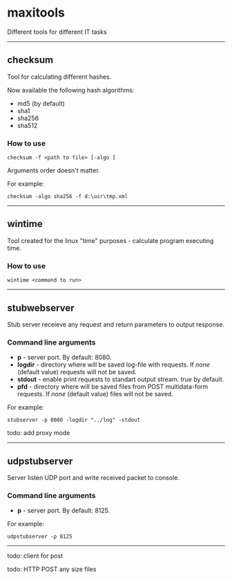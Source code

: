 # maxitools

Different tools for different IT tasks

---

## checksum

Tool for calculating different hashes.

Now available the following hash algorithms:

* md5 (by default)
* sha1
* sha256
* sha512

### How to use

`checksum -f <path to file> [-algo ]`

Arguments order doesn't matter.

For example:

`checksum -algo sha256 -f d:\usr\tmp.xml`

---

## wintime

Tool created for the linux "time" purposes - calculate program executing time.

### How to use

`wintime <command to run>`

---

## stubwebserver

Stub server receieve any request and return parameters to output response.

### Command line arguments

* **p** - server port. By default: 8080.
* **logdir** - directory where will be saved log-file with requests. If *none* (default value) requests will not be saved.
* **stdout** - enable print requests to standart output stream. *true* by default.
* **pfd** - directory where will be saved files from POST multidata-form requests. If *none* (default value) files will not be saved.

For example:

`stubserver -p 8080 -logdir "../log" -stdout`

todo: add proxy mode

---

## udpstubserver

Server listen UDP port and write received packet to console.

### Command line arguments

* **p** - server port. By default: 8125.

For example:

`udpstubserver -p 8125`

---
todo: client for post

todo: HTTP POST any size files
